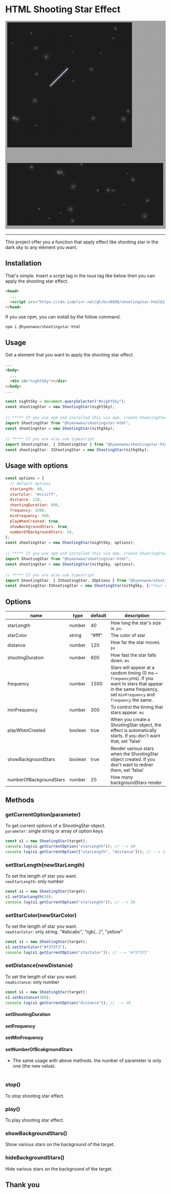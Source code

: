 # HTML Shooting Star Effect

![example](./example.gif)

<hr>
This project offer you a function that apply effect like shooting star in the dark sky to any element you want.

## Installation

That's simple. Insert a script tag in the `head` tag like below then you can apply the shooting star effect.

```html
<head>
  ...
  <script src="https://cdn.jsdelivr.net/gh/bvv8808/shootingstar-html@1.0.0/shootingstar.js"></script>
</head>
```

If you use npm, you can install by the follow command.

```shell
npm i @hyeonwoo/shootingstar-html
```

## Usage

Get a element that you want to apply the shooting star effect.

```html
...
<body>
  ...
  <div id="nightSky"></div>
</body>
...
```

```javascript
const nightSky = document.querySelector("#nightSky");
const shootingStar = new ShootingStar(nightSky);

// ***** If you use npm and installed this via npm, create ShootingStar object by the following code.
import ShootingStar from "@hyeonwoo/shootingstar-html";
const shootingStar = new ShootingStar(nithgSky);

// ***** If you are also use typescript
import ShootingStar, { IShootingStar } from "@hyeonwoo/shootingstar-html";
const shootingStar: IShootingStar = new ShootingStar(nithgSky);
```

## Usage with options

```javascript
const options = {
  // default options
  starLength: 80,
  starColor: "#ccccff",
  distance: 120,
  shootingDuration: 600,
  frequency: 1500,
  minFrequency: 500,
  playWhenCreated: true,
  showBackgroundStars: true,
  numberOfBackgroundStars: 20,
};
const shootingStar = new ShootingStar(nightSky, options);

// ***** If you use npm and installed this via npm, create ShootingStar object by the following code.
import ShootingStar from "@hyeonwoo/shootingstar-html";
const shootingStar = new ShootingStar(nithgSky, options);

// ***** If you are also use typescript
import ShootingStar, { IShootingStar, IOptions } from "@hyeonwoo/shootingstar-html";
const shootingStar:IShootingStar = new ShootingStar(nithgSky, {/*Your own options*/} as IOptions);
```

## Options

| name                    | type    | default | description                                                                                                                                                       |
| ----------------------- | ------- | ------- | ----------------------------------------------------------------------------------------------------------------------------------------------------------------- |
| starLength              | number  | 40      | How long the star's size is. `px`.                                                                                                                                |
| starColor               | string  | "#fff"  | The color of star                                                                                                                                                 |
| distance                | number  | 120     | How far the star moves. `px`                                                                                                                                      |
| shootingDuration        | number  | 600     | How fast the star falls down. `ms`                                                                                                                                |
| frequency               | number  | 1500    | Stars will appear at a random timing (0 ms ~ `frequency`ms). If you want to stars that appear in the same frequency, set `minFrequency` and `frequency` the same. |
| minFrequency            | number  | 300     | To control the timing that stars appear. `ms`                                                                                                                     |
| playWhenCreated         | boolean | true    | When you create a ShootingStar object, the effect is automatically starts. If you don't want that, set 'false'                                                    |
| showBackgroundStars     | boolean | true    | Render various stars when the ShootingStar object created. If you don't want to redner them, set 'false'                                                          |
| numberOfBackgroundStars | number  | 20      | How many backgroundStars render                                                                                                                                   |

## Methods

### getCurrentOption(parameter)

To get current options of a ShootingStar object.  
`parameter`: single string or array of option keys

```javascript
const s1 = new ShootingStar(target);
console.log(s1.getCurrentOption("starLength")); // --> 40
console.log(s1.getCurrentOption(["starLength", "distance"])); // --> [40, 120]
```

### setStarLength(newStarLength)

To set the length of star you want.  
`newStarLength`: only number

```javascript
const s1 = new ShootingStar(target);
s1.setStarLength(30);
console.log(s1.getCurrentOption("starLength")); // --> 30
```

### setStarColor(newStarColor)

To set the length of star you want.  
`newStarColor`: only string. "#abcabc", "rgb(...)", "yellow"

```javascript
const s1 = new ShootingStar(target);
s1.setStarColor("#f3f3f3");
console.log(s1.getCurrentOption("starColor")); // --> "#f3f3f3"
```

### setDistance(newDistance)

To set the length of star you want.  
`newDistance`: only number

```javascript
const s1 = new ShootingStar(target);
s1.setDistance(100);
console.log(s1.getCurrentOption("distance")); // --> 30
```

#### setShootingDuration

#### setFrequency

#### setMinFrequency

#### setNumberOfBcakgroundStars

- The same usage with above methods. the number of parameter is only one (the new value).
  <br>
  <br>

### stop()

To stop shooting star effect.

### play()

To play shooting star effect.

### showBackgroundStars()

Show various stars on the background of the target.

### hideBackgroundStars()

Hide various stars on the background of the target.

## Thank you

